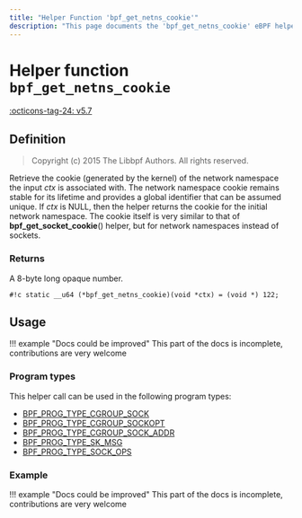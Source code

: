 ```yaml
---
title: "Helper Function 'bpf_get_netns_cookie'"
description: "This page documents the 'bpf_get_netns_cookie' eBPF helper function, including its defintion, usage, program types that can use it, and examples."
---
```

# Helper function `bpf_get_netns_cookie`

<!-- [FEATURE_TAG](bpf_get_netns_cookie) -->
[:octicons-tag-24: v5.7](https://github.com/torvalds/linux/commit/f318903c0bf42448b4c884732df2bbb0ef7a2284)
<!-- [/FEATURE_TAG] -->

## Definition

> Copyright (c) 2015 The Libbpf Authors. All rights reserved.


<!-- [HELPER_FUNC_DEF] -->
Retrieve the cookie (generated by the kernel) of the network namespace the input _ctx_ is associated with. The network namespace cookie remains stable for its lifetime and provides a global identifier that can be assumed unique. If _ctx_ is NULL, then the helper returns the cookie for the initial network namespace. The cookie itself is very similar to that of **bpf_get_socket_cookie**() helper, but for network namespaces instead of sockets.

### Returns

A 8-byte long opaque number.

`#!c static __u64 (*bpf_get_netns_cookie)(void *ctx) = (void *) 122;`
<!-- [/HELPER_FUNC_DEF] -->

## Usage

!!! example "Docs could be improved"
    This part of the docs is incomplete, contributions are very welcome

### Program types

This helper call can be used in the following program types:

<!-- DO NOT EDIT MANUALLY -->
<!-- [HELPER_FUNC_PROG_REF] -->
 * [BPF_PROG_TYPE_CGROUP_SOCK](../program-type/BPF_PROG_TYPE_CGROUP_SOCK.md)
 * [BPF_PROG_TYPE_CGROUP_SOCKOPT](../program-type/BPF_PROG_TYPE_CGROUP_SOCKOPT.md)
 * [BPF_PROG_TYPE_CGROUP_SOCK_ADDR](../program-type/BPF_PROG_TYPE_CGROUP_SOCK_ADDR.md)
 * [BPF_PROG_TYPE_SK_MSG](../program-type/BPF_PROG_TYPE_SK_MSG.md)
 * [BPF_PROG_TYPE_SOCK_OPS](../program-type/BPF_PROG_TYPE_SOCK_OPS.md)
<!-- [/HELPER_FUNC_PROG_REF] -->

### Example

!!! example "Docs could be improved"
    This part of the docs is incomplete, contributions are very welcome
